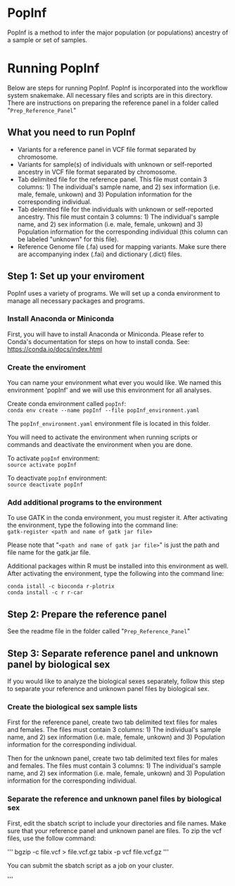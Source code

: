 # PopInf
PopInf is a method to infer the major population (or populations) ancestry of a sample or set of samples.

# Running PopInf 
Below are steps for running PopInf. PopInf is incorporated into the workflow system snakemake. All necessary files and scripts are in this directory. There are instructions on preparing the reference panel in a folder called "`Prep_Reference_Panel`"

## What you need to run PopInf
 - Variants for a reference panel in VCF file format separated by chromosome.
 - Variants for sample(s) of individuals with unknown or self-reported ancestry in VCF file format separated by chromosome.
 - Tab delimited file for the reference panel. This file must contain 3 columns: 1) The individual's sample name, and 2) sex information (i.e. male, female, unkown) and 3) Population information for the corresponding individual.
 - Tab delemited file for the individuals with unknown or self-reported ancestry. This file must contain 3 columns: 1) The individual's sample name, and 2) sex information (i.e. male, female, unkown) and 3) Population information for the corresponding individual (this column can be labeled "unknown" for this file).
 - Reference Genome file (.fa) used for mapping variants. Make sure there are accompanying index (.fai) and dictionary (.dict) files. 

## Step 1: Set up your enviroment 
PopInf uses a variety of programs. We will set up a conda environment to manage all necessary packages and programs. 

### Install Anaconda or Miniconda
First, you will have to install Anaconda or Miniconda. Please refer to Conda's documentation for steps on how to install conda. See: https://conda.io/docs/index.html

### Create the enviroment
You can name your environment what ever you would like. We named this environment 'popInf' and we will use this environment for all analyses. 

Create conda environment called `popInf`: \
`conda env create --name popInf --file popInf_environment.yaml`

The `popInf_environment.yaml` environment file is located in this folder.

You will need to activate the environment when running scripts or commands and deactivate the environment when you are done. 

To activate `popInf` environment: \
`source activate popInf` 

To deactivate `popInf` environment: \
`source deactivate popInf`

### Add additional programs to the environment
To use GATK in the conda environment, you must register it. After activating the environment, type the following into the command line: \
`gatk-register <path and name of gatk jar file>`

Please note that "`<path and name of gatk jar file>`" is just the path and file name for the gatk.jar file.

Additional packages within R must be installed into this environment as well. After activating the environment, type the following into the command line: 
```
conda istall -c bioconda r-plotrix
conda install -c r r-car
```

## Step 2: Prepare the reference panel
See the readme file in the folder called "`Prep_Reference_Panel`" 

## Step 3: Separate reference panel and unknown panel by biological sex
If you would like to analyze the biological sexes separately, follow this step to separate your reference and unknown panel files by biological sex. 

### Create the biological sex sample lists
First for the reference panel, create two tab delimited text files for males and females. The files must contain 3 columns: 1) The individual's sample name, and 2) sex information (i.e. male, female, unkown) and 3) Population information for the corresponding individual.

Then for the unknown panel, create two tab delimited text files for males and females. The files must contain 3 columns: 1) The individual's sample name, and 2) sex information (i.e. male, female, unkown) and 3) Population information for the corresponding individual.

### Separate the reference and unknown panel files by biological sex
First, edit the sbatch script to include your directories and file names. Make sure that your reference panel and unknown panel are files. To zip the vcf files, use the follow command:

'''
bgzip -c file.vcf > file.vcf.gz
tabix -p vcf file.vcf.gz
'''

You can submit the sbatch script as a job on your cluster.


'''


